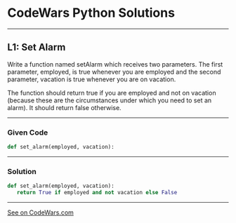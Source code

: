 # CodeWars Python Solutions

---

## L1: Set Alarm


Write a function named setAlarm which receives two parameters. The first parameter, employed, is true whenever you are employed and the second parameter, vacation is true whenever you are on vacation.

The function should return true if you are employed and not on vacation (because these are the circumstances under which you need to set an alarm). It should return false otherwise.


---

### Given Code

```python
def set_alarm(employed, vacation):
```
---

### Solution

```python
def set_alarm(employed, vacation):
   return True if employed and not vacation else False
```

-------

[See on CodeWars.com](https://www.codewars.com/kata/568dcc3c7f12767a62000038/train/python)

